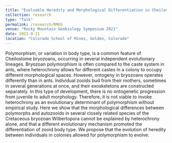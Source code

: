 ```yaml
---
title: "Evolvable Heredity and Morphological Differentiation in Cheilostome Bryozoans"
collection: research
type: "Talk"
permalink: /research/RMGS
venue: "Rocky Mountain Geobiology Symposium 2021"
date: 2021-9-11
location: "Colorado School of Mines, Golden, Colorado"
---
```


Polymorphism, or variation in body type, is a common feature of Cheilostome bryozoans, occurring in several independent evolutionary lineages. 
Bryozoan polymorphism is often compared to the caste system in ants, where heterochrony allows for different castes in a colony to occupy 
different morphological spaces. However, ontogeny in bryozoans operates differently than in ants. Individual zooids bud from their mothers, 
sometimes in several generations at once, and their exoskeletons are constructed separately. In this type of development, there is no ontogenetic 
progression from juvenile to adult morphology. Therefore, it is not viable to invoke heterochrony as an evolutionary determinant of polymorphism 
without empirical study. Here we show that the morphological differences between polymorphs and autozooids in several closely related species of 
the Cretaceous bryozoan Wilbertopora cannot be explained by heterochrony alone, and that a different evolutionary mechanism promoted the 
differentiation of zooid body type. We propose that the evolution of heredity between individuals in colonies allowed for polymorphism to evolve.
